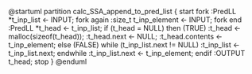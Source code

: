 @startuml
partition calc_SSA_append_to_pred_list {
    start
    fork
        :PredLL *t_inp_list <- INPUT;
    fork again
        :size_t t_inp_element <- INPUT;
    fork end
    :PredLL *t_head <- t_inp_list;
    if (t_head = NULL) then (TRUE)
        :t_head <- malloc(sizeof(t_head));
        :t_head.next <- NULL;
        :t_head.contents <- t_inp_element;
    else (FALSE)
        while (t_inp_list.next != NULL)
            :t_inp_list <- t_inp_list.next;
        endwhile
        :t_inp_list.next <- t_inp_element;
    endif
    :OUTPUT t_head;
    stop
}
@enduml
